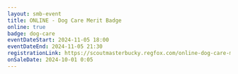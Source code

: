 ```yaml
---
layout: smb-event
title: ONLINE - Dog Care Merit Badge
online: true
badge: dog-care
eventDateStart: 2024-11-05 18:00
eventDateEnd: 2024-11-05 21:30
registrationLink: https://scoutmasterbucky.regfox.com/online-dog-care-merit-badge-2024-11-05pm
onSaleDate: 2024-10-01 0:05
---
```

